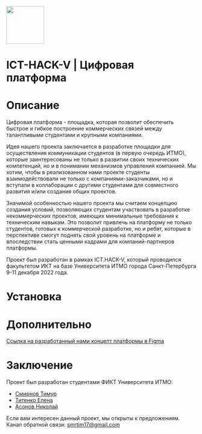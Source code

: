 <img src='https://user-images.githubusercontent.com/63160594/206896024-d4534f42-85a5-4555-92c6-8321f91d55d9.png' width='100'>



# ICT-HACK-V | Цифровая платформа

# Описание

Цифровая платформа - площадка, которая позволит обеспечить быстрое и гибкое построение коммерческих связей между талантливыми студентами и крупными компаниями.

Идея нашего проекта заключается в разработке площадки для осуществления коммуникации студентов (в первую очередь ИТМО), которые заинтересованы не только в развитии своих технических компетенций, но и в понимании механизмов управления компанией. Мы хотим, чтобы в реализованном нами проекте студенты взаимодействовали не только с компаниями-заказчиками, но и вступали в коллаборации с другими студентами для совместного развития и/или создания общих проектов. 

Значимой особенностью нашего проекта мы считаем концепцию создания условий, позволяющих студентам участвовать в разработке некоммерческих проектов, имеющих минимальные требования к техническим навыкам. Это позволит привлечь на платформу не только студентов, готовых к коммерческой разработке, но и ребят, которые в перспективе смогут поднять свой уровень на платформе и впоследствии стать ценными кадрами для компаний-партнеров платформы.

Проект был разработан в рамках ICT.HACK-V, который проводился факультетом ИКТ на базе Университета ИТМО города Санкт-Петербурга 9-11 декабря 2022 года.




# Установка



# Дополнительно

[Ссылка на разработанный нами концепт платформы в Figma](https://www.figma.com/file/jGSuQvwiHX4dSR6ez00nHU/%D1%81%D0%B2%D0%B5%D0%BA%D0%BB%D0%BE "Наслаждайтесь!")



# Заключение

Проект был разработан студентами ФИКТ Университета ИТМО:

- [Смирнов Тимур](https://github.com/timsmr)
- [Титенко Елена](https://github.com/oxxawsm)
- [Асонов Николай](https://github.com/AsonovNikolay)

Если вам интересен данный проект, мы открыты к предложениям. Канал обратной связи: smrtim17@gmail.com
